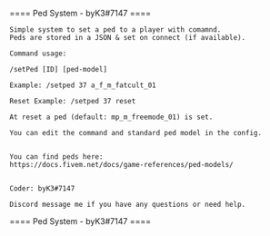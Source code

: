 ==== Ped System - byK3#7147 ====

    Simple system to set a ped to a player with comamnd. 
    Peds are stored in a JSON & set on connect (if available).

    Command usage:

    /setPed [ID] [ped-model]

    Example: /setped 37 a_f_m_fatcult_01

    Reset Example: /setped 37 reset

    At reset a ped (default: mp_m_freemode_01) is set.

    You can edit the command and standard ped model in the config.


    You can find peds here:
    https://docs.fivem.net/docs/game-references/ped-models/


    Coder: byK3#7147

    Discord message me if you have any questions or need help.

==== Ped System - byK3#7147 ====